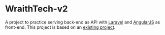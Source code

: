 # WraithTech-v2

A project to practice serving back-end as API with [Laravel](https://laravel.com/)
and [AngularJS](https://angularjs.org/) as front-end. This project is based on an 
[existing project](https://github.com/ChuanFrost/Computer-Website). 
